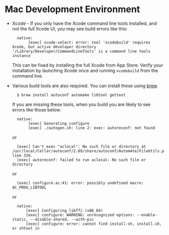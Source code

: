 Mac Development Environment
===========================

* Xcode - If you only have the Xcode command line tools installed, and not the full Xcode UI, you may see build errors like this:

        native:
             [exec] xcode-select: error: tool 'xcodebuild' requires Xcode, but active developer directory '/Library/Developer/CommandLineTools' is a command line tools instance

    This can be fixed by installing the full Xcode from App Store. Verify your installation by launching Xcode once and running `xcodebuild` from the command line.


* Various build tools are also required. You can install these using [brew](http://brew.sh).

        $ brew install autoconf automake libtool gettext

    If you are missing these tools, when you build you are likely to see errors like those below:

        native:
             [exec] Generating configure
             [exec] ./autogen.sh: line 2: exec: autoreconf: not found

    or

        [exec] Can't exec "aclocal": No such file or directory at /usr/local/Cellar/autoconf/2.69/share/autoconf/Autom4te/FileUtils.pm line 326.
        [exec] autoreconf: failed to run aclocal: No such file or directory

    or

        [exec] configure.ac:41: error: possibly undefined macro: AC_PROG_LIBTOOL

    or

        native:
            [exec] Configuring libffi (x86_64)
            [exec] configure: WARNING: unrecognized options: --enable-static, --disable-shared, --with-pic
            [exec] configure: error: cannot find install-sh, install.sh, or shtool in

